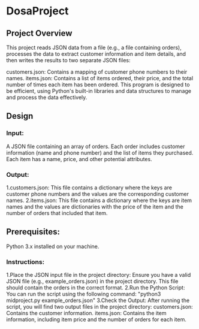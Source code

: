 # DosaProject
## Project Overview

This project reads JSON data from a file (e.g., a file containing orders), processes the data to extract customer information and item details, and then writes the results to two separate JSON files:

customers.json: Contains a mapping of customer phone numbers to their names.
items.json: Contains a list of items ordered, their price, and the total number of times each item has been ordered.
This program is designed to be efficient, using Python's built-in libraries and data structures to manage and process the data effectively.

## Design

### Input:
A JSON file containing an array of orders. Each order includes customer information (name and phone number) and the list of items they purchased. Each item has a name, price, and other potential attributes.
### Output:
1.customers.json: This file contains a dictionary where the keys are customer phone numbers and the values are the corresponding customer names.
2.items.json: This file contains a dictionary where the keys are item names and the values are dictionaries with the price of the item and the number of orders that included that item.


## Prerequisites:
Python 3.x installed on your machine.
### Instructions:
1.Place the JSON input file in the project directory: Ensure you have a valid JSON file (e.g., example_orders.json) in the project directory. This file should contain the orders in the correct format.
2.Run the Python Script: You can run the script using the following command:
"python3 midproject.py example_orders.json"
3.Check the Output: After running the script, you will find two output files in the project directory:
customers.json: Contains the customer information.
items.json: Contains the item information, including item price and the number of orders for each item.


